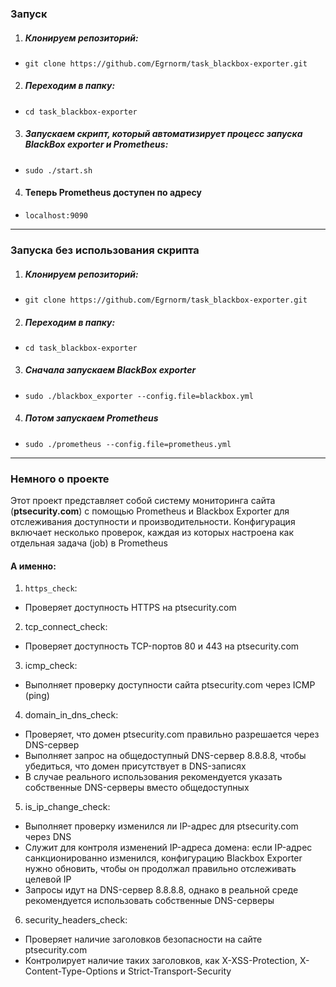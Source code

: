 
### Запуск  
1. ##### Клонируем репозиторий:  
- `git clone https://github.com/Egrnorm/task_blackbox-exporter.git`  
2. ##### Переходим в папку:  
- `cd task_blackbox-exporter`  
3. ##### Запускаем скрипт, который автоматизирует процесс запуска BlackBox exporter и Prometheus:
- `sudo ./start.sh`  
4. #### Теперь Prometheus доступен по адресу
- `localhost:9090`
---
### Запуска без использования скрипта
1. ##### Клонируем репозиторий:  
- `git clone https://github.com/Egrnorm/task_blackbox-exporter.git`  
2. ##### Переходим в папку:  
- `cd task_blackbox-exporter`
3. ##### Сначала запускаем BlackBox exporter
- `sudo ./blackbox_exporter --config.file=blackbox.yml`
4. ##### Потом запускаем Prometheus
- `sudo ./prometheus --config.file=prometheus.yml`

---
### Немного о проекте  
Этот проект представляет собой систему мониторинга сайта (**ptsecurity.com**) с помощью Prometheus и Blackbox Exporter для отслеживания доступности и производительности. Конфигурация включает несколько проверок, каждая из которых настроена как отдельная задача (job) в Prometheus  
#### А именно:  
1. `https_check`:  
- Проверяет доступность HTTPS на ptsecurity.com  
2. tcp_connect_check:  
- Проверяет доступность TCP-портов 80 и 443 на ptsecurity.com  
3. icmp_check:  
- Выполняет проверку доступности сайта ptsecurity.com через ICMP (ping)  
4. domain_in_dns_check:  
- Проверяет, что домен ptsecurity.com правильно разрешается через DNS-сервер  
- Выполняет запрос на общедоступный DNS-сервер 8.8.8.8, чтобы убедиться, что домен присутствует в DNS-записях  
- В случае реального использования рекомендуется указать собственные DNS-серверы вместо общедоступных  
5. is_ip_change_check:  
- Выполняет проверку изменился ли IP-адрес для ptsecurity.com через DNS  
- Служит для контроля изменений IP-адреса домена: если IP-адрес санкционированно изменился, конфигурацию Blackbox Exporter нужно обновить, чтобы он продолжал правильно отслеживать целевой IP  
- Запросы идут на DNS-сервер 8.8.8.8, однако в реальной среде рекомендуется использовать собственные DNS-серверы  
6. security_headers_check:  
- Проверяет наличие заголовков безопасности на сайте ptsecurity.com  
- Контролирует наличие таких заголовков, как X-XSS-Protection, X-Content-Type-Options и Strict-Transport-Security
